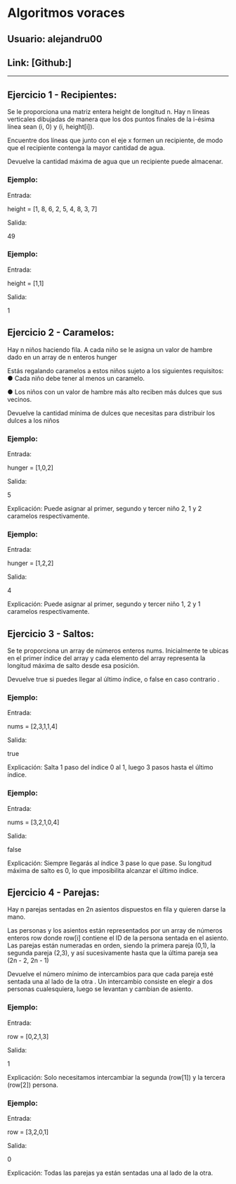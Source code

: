 # Algoritmos voraces
## Usuario: alejandru00
## Link: [Github:]
----------------------------------
## Ejercicio 1 - Recipientes:

Se le proporciona una matriz entera height de longitud n. Hay n líneas verticales dibujadas
de manera que los dos puntos finales de la i-ésima línea sean (i, 0) y (i, height[i]).

Encuentre dos líneas que junto con el eje x formen un recipiente, de modo que el recipiente
contenga la mayor cantidad de agua.

Devuelve la cantidad máxima de agua que un recipiente puede almacenar.

### Ejemplo:

Entrada:

height = [1, 8, 6, 2, 5, 4, 8, 3, 7]

Salida:

49

### Ejemplo:

Entrada:

height = [1,1]

Salida:

1

## Ejercicio 2 - Caramelos:

Hay n niños haciendo fila. A cada niño se le asigna un valor de hambre dado en un array de
n enteros hunger

Estás regalando caramelos a estos niños sujeto a los siguientes requisitos:
● Cada niño debe tener al menos un caramelo.

● Los niños con un valor de hambre más alto reciben más dulces que sus vecinos.

Devuelve la cantidad mínima de dulces que necesitas para distribuir los dulces a los niños

### Ejemplo:

Entrada:

hunger = [1,0,2]

Salida:

5

Explicación: Puede asignar al primer, segundo y tercer niño 2, 1 y 2 caramelos respectivamente.

### Ejemplo:

Entrada:

hunger = [1,2,2]

Salida:

4

Explicación: Puede asignar al primer, segundo y tercer niño 1, 2 y 1 caramelos respectivamente.



## Ejercicio 3 - Saltos:

Se te proporciona un array de números enteros nums. Inicialmente te ubicas en el primer
índice del array y cada elemento del array representa la longitud máxima de salto desde esa
posición.

Devuelve true si puedes llegar al último índice, o false en caso contrario .

### Ejemplo:

Entrada:

nums = [2,3,1,1,4]

Salida:

true

Explicación: Salta 1 paso del índice 0 al 1, luego 3 pasos hasta el último índice.


### Ejemplo:

Entrada:

nums = [3,2,1,0,4]

Salida:

false

Explicación: Siempre llegarás al índice 3 pase lo que pase. Su longitud máxima de salto es 0, lo que imposibilita alcanzar el último índice.


## Ejercicio 4 - Parejas:

Hay n parejas sentadas en 2n asientos dispuestos en fila y quieren darse la mano.

Las personas y los asientos están representados por un array de números enteros row
donde row[i] contiene el ID de la persona sentada en el asiento. Las parejas están
numeradas en orden, siendo la primera pareja (0,1), la segunda pareja (2,3), y así
sucesivamente hasta que la última pareja sea (2n - 2, 2n - 1)

Devuelve el número mínimo de intercambios para que cada pareja esté sentada una al lado
de la otra . Un intercambio consiste en elegir a dos personas cualesquiera, luego se
levantan y cambian de asiento.


### Ejemplo:

Entrada:

row = [0,2,1,3]

Salida:

1

Explicación: Solo necesitamos intercambiar la segunda (row[1]) y la tercera (row[2]) persona.

### Ejemplo:

Entrada:

row = [3,2,0,1]
 
Salida:

0

Explicación:  Todas las parejas ya están sentadas una al lado de la otra.




